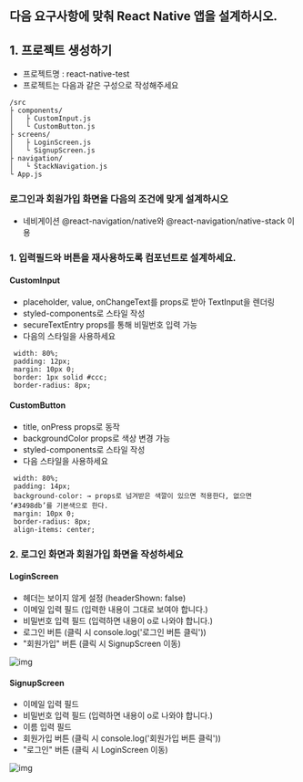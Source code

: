 ## 다음 요구사항에 맞춰 React Native 앱을 설계하시오.

## 1. 프로젝트 생성하기
- 프로젝트명 : react-native-test
-  프로젝트는 다음과 같은 구성으로 작성해주세요

```
/src
├ components/
│   ├ CustomInput.js
│   └ CustomButton.js
├ screens/
│   ├ LoginScreen.js
│   └ SignupScreen.js
├ navigation/
│   └ StackNavigation.js
└ App.js
```

### 로그인과 회원가입 화면을 다음의 조건에 맞게 설계하시오
- 네비게이션
@react-navigation/native와 @react-navigation/native-stack 이용
 
### 1. 입력필드와 버튼을 재사용하도록 컴포넌트로 설계하세요.
#### CustomInput
- placeholder, value, onChangeText를 props로 받아 TextInput을 렌더링
- styled-components로 스타일 작성
- secureTextEntry props를 통해 비밀번호 입력 가능
- 다음의 스타일을 사용하세요
  
```
 width: 80%;
 padding: 12px;
 margin: 10px 0;
 border: 1px solid #ccc;
 border-radius: 8px;
```

#### CustomButton
- title, onPress props로 동작
- backgroundColor props로 색상 변경 가능
- styled-components로 스타일 작성
- 다음 스타일을 사용하세요

``` 
 width: 80%;
 padding: 14px;
 background-color: → props로 넘겨받은 색깔이 있으면 적용한다, 없으면 ‘#3498db’를 기본색으로 한다.
 margin: 10px 0;
 border-radius: 8px;
 align-items: center;
```

### 2. 로그인 화면과 회원가입 화면을 작성하세요
#### LoginScreen
- 헤더는 보이지 않게 설정 (headerShown: false)
- 이메일 입력 필드 (입력한 내용이 그대로 보여야 합니다.)
- 비밀번호 입력 필드 (입력하면 내용이 o로 나와야 합니다.)
- 로그인 버튼 (클릭 시 console.log('로그인 버튼 클릭'))
- "회원가입" 버튼 (클릭 시 SignupScreen 이동)

![img](./img/본평가_로그인.png)

#### SignupScreen
- 이메일 입력 필드
- 비밀번호 입력 필드 (입력하면 내용이 o로 나와야 합니다.)
- 이름 입력 필드
- 회원가입 버튼 (클릭 시 console.log('회원가입 버튼 클릭'))
- "로그인" 버튼 (클릭 시 LoginScreen 이동)

![img](./img/본평가_회원가입.png)